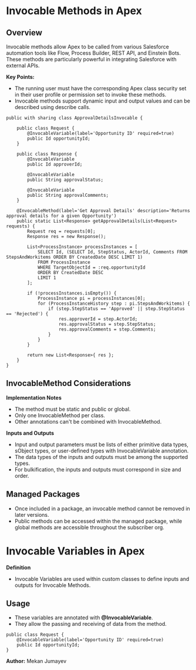 # Invocable Methods in Apex
## Overview
Invocable methods allow Apex to be called from various Salesforce automation tools like Flow, Process Builder, REST API, and Einstein Bots. These methods are particularly powerful in integrating Salesforce with external APIs.

**Key Points:**
- The running user must have the corresponding Apex class security set in their user profile or permission set to invoke these methods.
- Invocable methods support dynamic input and output values and can be described using describe calls.

```apex
public with sharing class ApprovalDetailsInvocable {
    
    public class Request {
        @InvocableVariable(label='Opportunity ID' required=true)
        public Id opportunityId;
    }
    
    public class Response {
        @InvocableVariable
        public Id approverId;
        
        @InvocableVariable
        public String approvalStatus;
        
        @InvocableVariable
        public String approvalComments;
    }

    @InvocableMethod(label='Get Approval Details' description='Returns approval details for a given Opportunity')
    public static List<Response> getApprovalDetails(List<Request> requests) {
        Request req = requests[0];
        Response res = new Response();
        
        List<ProcessInstance> processInstances = [
            SELECT Id, (SELECT Id, StepStatus, ActorId, Comments FROM StepsAndWorkitems ORDER BY CreatedDate DESC LIMIT 1)
            FROM ProcessInstance 
            WHERE TargetObjectId = :req.opportunityId
            ORDER BY CreatedDate DESC
            LIMIT 1
        ];

        if (!processInstances.isEmpty()) {
            ProcessInstance pi = processInstances[0];
            for (ProcessInstanceHistory step : pi.StepsAndWorkitems) {
                if (step.StepStatus == 'Approved' || step.StepStatus == 'Rejected') {
                    res.approverId = step.ActorId;
                    res.approvalStatus = step.StepStatus;
                    res.approvalComments = step.Comments;
                }
            }
        }

        return new List<Response>{ res };
    }
}
```

## InvocableMethod Considerations
**Implementation Notes**
- The method must be static and public or global.
- Only one InvocableMethod per class.
- Other annotations can't be combined with InvocableMethod.

**Inputs and Outputs**
- Input and output parameters must be lists of either primitive data types, sObject types, or user-defined types with InvocableVariable annotation.
- The data types of the inputs and outputs must be among the supported types.
- For bulkification, the inputs and outputs must correspond in size and order.


## Managed Packages
- Once included in a package, an invocable method cannot be removed in later versions.
- Public methods can be accessed within the managed package, while global methods are accessible throughout the subscriber org.


# Invocable Variables in Apex
**Definition**
- Invocable Variables are used within custom classes to define inputs and outputs for Invocable Methods.

## Usage
- These variables are annotated with **@InvocableVariable**.
- They allow the passing and receiving of data from the method.

```apex
public class Request {
    @InvocableVariable(label='Opportunity ID' required=true)
    public Id opportunityId;
}
```


**Author:** Mekan Jumayev








